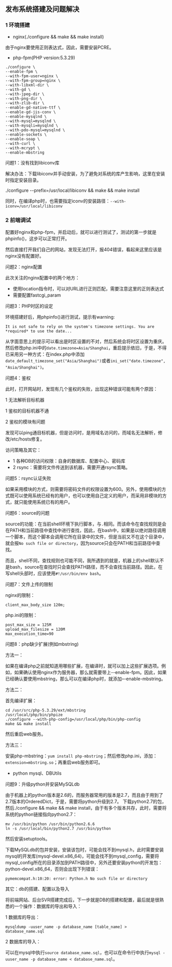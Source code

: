 ## 发布系统搭建及问题解决

### 1 环境搭建

* nginx(./configure && make && make install)

由于nginx要使用正则表达式，因此，需要安装PCRE。

* php-fpm(PHP version:5.3.29)

```
./configure \
--enable-fpm \
--with-fpm-user=nginx \
--with-fpm-group=nginx \
--with-libxml-dir \
--with-gd \
--with-jpeg-dir \
--with-png-dir \
--with-zlib-dir \
--enable-gd-native-ttf \
--enable-gd-jis-conv \
--enable-mysqlnd \
--with-mysql=mysqlnd \
--with-mysqli=mysqlnd \
--with-pdo-mysql=mysqlnd \
--enable-sockets \
--enable-soap \
--with-curl \
--with-mcrypt \
--enable-mbstring
```

问题1：没有找到libiconv库

解决办法：下载libiconv并手动安装，为了避免对系统的库产生影响，这里在安装时指定安装目录。

./configure --prefix=/usr/local/libiconv && make && make install

同时，在编译php时，也需要指定iconv的安装路径：`--with-iconv=/usr/local/libiconv`

### 2 前端调试

配置好nginx和php-fpm，并启动后，就可以进行测试了，测试的第一步就是phpinfo()，这步可以正常打开。

然后直接打开我们自己的网站，发现无法打开，报404错误，看起来这里应该是nginx没有配置好。

问题2：nginx配置

此次关注的nginx配置中的两个地方：

* 使用location指令时，可以对URL进行正则匹配，需要注意这里的正则表达式
* 需要配置fastcgi_param

问题3：PHP时区的设定

环境搭建好后，用phpinfo()进行测试，提示有warning:

```
It is not safe to rely on the system's timezone settings. You are *required* to use the date...
```

从字面意思上的提示可以看出是时区设置的不对，然后系统会将时区设置为重庆。然后修改php.ini中的`date.timezone=Asia/Shanghai`，重启提示依旧，于是，不得已采用另一种方式：在index.php中添加`date_default_timezone_set("Asia/Shanghai")`或者`ini_set("date.timezone", "Asia/Shanghai")`。

问题4：鉴权

此时，打开网站时，发现有几个鉴权的失败，出现这种错误可能有两个原因：

1 无法解析目标机器

1 鉴权的目标机器不通

2 鉴权的模块有问题

发现可以ping通目标机器，但是访问时，是用域名访问的，而域名无法解析，修改/etc/hosts修复。

访问策略及其它：

* 1 各种DB的访问权限：自身的数据库、配置中心、密码库
* 2 rsync：需要将文件传送到该机器，需要开通rsync策略。

问题5：rsync认证失败

如果采用模块的方式，则需要将密码文件的权限设置为600。另外，使用模块的方式既可以使用系统已经有的用户，也可以使用自己定义的用户，而采用非模块的方式，就只能使用系统已有的用户。

问题6：source的问题

source的功能：在当前shell环境下执行脚本，与`.`相同。而该命令在查找规则是会在PATH和当前路径中查找中进行查找，因此，在bash中，如果是以绝对路径调用一个脚本，而这个脚本会调用它所在目录中的文件，但是当前又不在这个目录中，就会报`No such file or directory`，因为source只会在PATH和当前路径中查找。

而且，shell不同，查找规则也可能不同，我所遇到的就是，机器上的shell默认不是bash，source在查找时只会查找PATH路径，而不会查找当前路径。因此，在写shell头部时，应该使用`#!/usr/bin/env bash`。

问题7：文件上传的限制

nginx的限制：

```
client_max_body_size 120m;
```

php.ini的限制：

```
post_max_size = 125M
upload_max_filesize = 120M
max_execution_time=90
```

问题8：php缺少扩展(例如mbstring)

方法一：

如果在编译php之前就知道用哪些扩展，在编译时，就可以加上这些扩展选项。例如，如果确认使用nginx作为服务器，那么就需要带上--enable-fpm。因此，如果已经确认要使用mbstring，那么可以在编译php时，就添加–-enable-mbstring。

方法二：

首先编译扩展：

```
cd /usr/src/php-5.3.29/ext/mbstring
/usr/local/php/bin/phpize
./configure --with-php-config=/usr/local/php/bin/php-config
make && make install
```

然后重启web服务。

方法三：

安装php-mbstring：`yum install php-mbstring`；然后修改php.ini，添加：`extension=mbstring.so`；再重启web服务即可。

* python mysql、DBUtils

问题9：升级python并安装MySQLdb

由于机器上的python版本是2.6的，而服务器常用的版本是2.7，而且由于用到了2.7版本的OrderedDict，于是，需要将python升级到2.7。
下载python2.7的包，然后./configure && make && make install，由于有多个版本共存，此时，需要将系统的python链接指向python2.7：

```
mv /usr/bin/python /usr/bin/python2.6.6
ln -s /usr/local/bin/python2.7 /usr/bin/python
```

然后安装setuptools。

下载MySQLdb的包并安装，安装该包时，可能会找不到mysql.h，此时需要安装mysql的开发库(mysql-devel.x86_64)，可能会找不到mysql_config，需要将mysql_config所在的目录添加到PATH路径中，另外还要安装python的开发包：python-devel.x86_64，否则会出现下列错误：

```
pymemcompat.h:10:20: error: Python.h No such file or directory
```

其它：db的搭建、配置以及导入

将前端网站、后台SVR搭建完成后，下一步就是DB的搭建和配置，最后就是很熟悉的一个操作：数据库的导出和导入：

1 数据库的导出：

```
mysqldump -uuser_name -p database_name [table_name] > database_name.sql
```

2 数据库的导入：

可以在mysql中执行`source database_name.sql`，也可以在命令行中执行`mysql -uuser_name -p database_name < database_name.sql`。